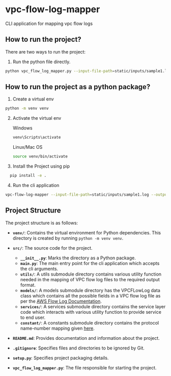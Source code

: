 # vpc-flow-log-mapper
 CLI application for mapping vpc flow logs

## How to run the project?
There are two ways to run the project:
1. Run the python file directly. 
```bash
python vpc_flow_log_mapper.py --input-file-path=static/inputs/sample1.log --output-dir-path=static/outputs/
```

## How to run the project as a python package?

1. Create a virtual env
```bash
python -m venv venv
```

2. Activate the virtual env

    Windows
    ```bash
    venv\Scripts\activate
    ```

    Linux/Mac OS
    ```bash
    source venv/bin/activate
    ```

3. Install the Project using pip
```bash
  pip install -e .
```

4. Run the cli application
```bash
vpc-flow-log-mapper --input-file-path=static/inputs/sample1.log --output-dir-path=static/outputs/ 
```


## Project Structure

The project structure is as follows:
- **`venv/`**: Contains the virtual environment for Python dependencies. This directory is created by running `python -m venv venv`.

- **`src/`**: The source code for the project.
  - **`__init__.py`**: Marks the directory as a Python package.
  - **`main.py`**: The main entry point for the cli application which accepts the cli arguments.
  - **`utils/`**: A utils submodule directory contains various utility function needed in the mapping of VPC flow log files to the required output format.
  - **`models/`**: A models submodule directory has the VPCFLowLog data class which contains all the possible fields in a VPC flow log file as per the [AWS Flow Log Documentation](https://docs.aws.amazon.com/vpc/latest/userguide/flow-log-records.html).
  - **`services/`**: A services submodule directory contains the service layer code which interacts with various utility function to provide service to end user.
  - **`constant/`**: A constants submodule directory contains the protocol name-number mapping given [here](https://www.iana.org/assignments/protocol-numbers/protocol-numbers.xhtml).

- **`README.md`**: Provides documentation and information about the project.

- **`.gitignore`**: Specifies files and directories to be ignored by Git.

- **`setup.py`**: Specifies project packaging details.

- **`vpc_flow_log_mapper.py`**: The file responsible for starting the project.